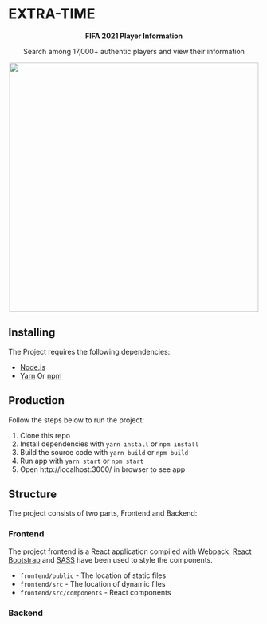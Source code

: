 # EXTRA-TIME

<p align="center" font-size="50px">
   <b>
    FIFA 2021 Player Information
   </b>
</p>

<p align="center">
Search among 17,000+ authentic players and view their information
</p>

<p align="center">
  <img src="http://nabzsalamati.ir/FIFA/index.jpg" height="500" />
</p>

## Installing

The Project requires the following dependencies:

- [Node.js](https://nodejs.org/)
- [Yarn](https://yarnpkg.com) Or [npm](https://www.npmjs.com)

## Production

Follow the steps below to run the project:

1. Clone this repo
1. Install dependencies with `yarn install` or `npm install`
1. Build the source code with `yarn build` or `npm build`
1. Run app with `yarn start` or `npm start`
1. Open http://localhost:3000/ in browser to see app

## Structure

The project consists of two parts, Frontend and Backend:

### Frontend

The project frontend is a React application compiled with Webpack.
[React Bootstrap](https://react-bootstrap.github.io/) and [SASS](https://sass-lang.com/) have been used to style the components.

- `frontend/public` - The location of static files
- `frontend/src` - The location of dynamic files
- `frontend/src/components` - React components


### Backend
